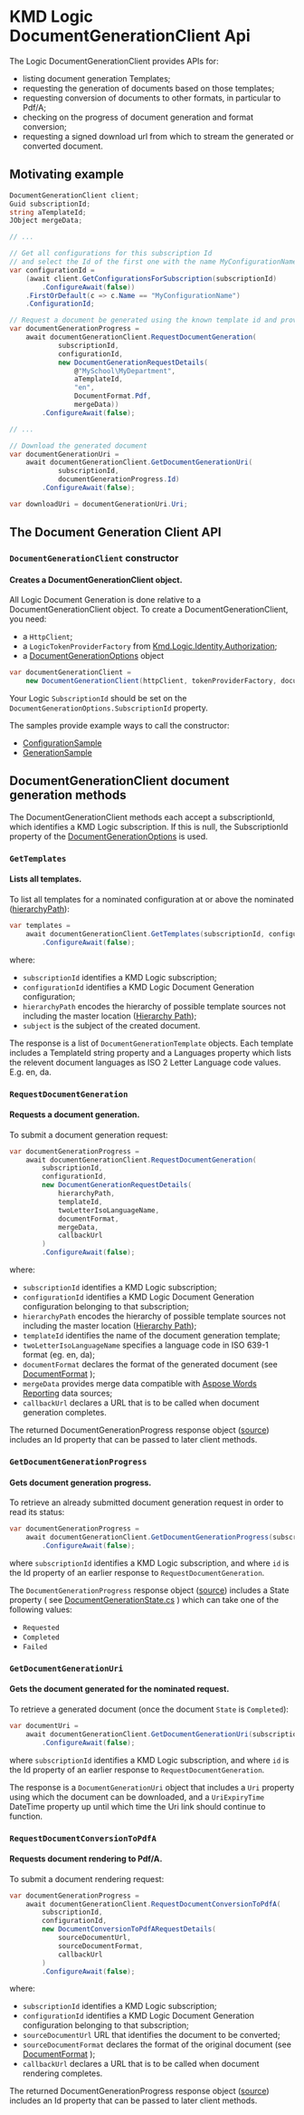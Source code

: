 ﻿# KMD Logic DocumentGenerationClient Api

The Logic DocumentGenerationClient provides APIs for:

* listing document generation Templates;
* requesting the generation of documents based on those templates;
* requesting conversion of documents to other formats, in particular to Pdf/A;
* checking on the progress of document generation and format conversion;
* requesting a signed download url from which to stream the generated or converted document.

## Motivating example

```c#
DocumentGenerationClient client;
Guid subscriptionId;
string aTemplateId;
JObject mergeData;

// ...

// Get all configurations for this subscription Id
// and select the Id of the first one with the name MyConfigurationName
var configurationId = 
    (await client.GetConfigurationsForSubscription(subscriptionId)
        .ConfigureAwait(false))
    .FirstOrDefault(c => c.Name == "MyConfigurationName")
    .ConfigurationId;

// Request a document be generated using the known template id and provided merge data
var documentGenerationProgress =
    await documentGenerationClient.RequestDocumentGeneration(
            subscriptionId,
            configurationId,
            new DocumentGenerationRequestDetails(
                @"MySchool\MyDepartment",
                aTemplateId,
                "en",
                DocumentFormat.Pdf,
                mergeData))
        .ConfigureAwait(false);

// ...

// Download the generated document
var documentGenerationUri =
    await documentGenerationClient.GetDocumentGenerationUri(
            subscriptionId,
            documentGenerationProgress.Id)
        .ConfigureAwait(false);

var downloadUri = documentGenerationUri.Uri;
```

## The Document Generation Client API

### `DocumentGenerationClient` constructor

#### Creates a DocumentGenerationClient object.

All Logic Document Generation is done relative to a DocumentGenerationClient object.
To create a DocumentGenerationClient, you need:

* a `HttpClient`; 
* a `LogicTokenProviderFactory` from [Kmd.Logic.Identity.Authorization](https://www.nuget.org/packages/Kmd.Logic.Identity.Authorization);
* a [DocumentGenerationOptions](../../src/Kmd.Logic.DocumentGeneration.Client/DocumentGenerationOptions.cs) object

```c#
var documentGenerationClient =
    new DocumentGenerationClient(httpClient, tokenProviderFactory, documentGenerationOptions);
```

Your Logic `SubscriptionId` should be set on the `DocumentGenerationOptions.SubscriptionId` property.

The samples provide example ways to call the constructor:

* [ConfigurationSample](https://github.com/kmdlogic/kmd-logic-document-generation-client/blob/f1f50e76eaee8c83eeff4f5bd4002be52500e9d0/samples/Kmd.Logic.DocumentGeneration.Client.ConfigurationSample/Program.cs#L68-L72)
* [GenerationSample](https://github.com/kmdlogic/kmd-logic-document-generation-client/blob/f1f50e76eaee8c83eeff4f5bd4002be52500e9d0/samples/Kmd.Logic.DocumentGeneration.Client.GenerationSample/Program.cs#L70-L74)

## DocumentGenerationClient document generation methods

The DocumentGenerationClient methods each accept a subscriptionId, which identifies a KMD Logic subscription.  If this is null, the SubscriptionId property of the [DocumentGenerationOptions](../../src/Kmd.Logic.DocumentGeneration.Client/DocumentGenerationOptions.cs) is used.

### `GetTemplates`

#### Lists all templates.

To list all templates for a nominated configuration at or above the nominated ([hierarchyPath](../HierarchyPath.md)):

```c#
var templates =
    await documentGenerationClient.GetTemplates(subscriptionId, configurationId, hierarchyPath, subject)
        .ConfigureAwait(false);
```

where:

* `subscriptionId` identifies a KMD Logic subscription;
* `configurationId` identifies a KMD Logic Document Generation configuration;
* `hierarchyPath` encodes the hierarchy of possible template sources not including the master location ([Hierarchy Path](../HierarchyPath.md));
* `subject` is the subject of the created document.

The response is a list of `DocumentGenerationTemplate` objects.  Each template includes a TemplateId string property and a Languages property which lists the relevent document languages as ISO 2 Letter Language code values.  E.g. en, da.


### `RequestDocumentGeneration`

#### Requests a document generation.

To submit a document generation request:

```c#
var documentGenerationProgress =
    await documentGenerationClient.RequestDocumentGeneration(
        subscriptionId,
        configurationId,
        new DocumentGenerationRequestDetails(
            hierarchyPath,
            templateId,
            twoLetterIsoLanguageName,
            documentFormat,
            mergeData,
            callbackUrl
        )
        .ConfigureAwait(false);
```

where:

* `subscriptionId` identifies a KMD Logic subscription;
* `configurationId` identifies a KMD Logic Document Generation configuration belonging to that subscription;
* `hierarchyPath` encodes the hierarchy of possible template sources not including the master location ([Hierarchy Path](../HierarchyPath.md));
* `templateId` identifies the name of the document generation template;
* `twoLetterIsoLanguageName` specifies a language code in ISO 639-1 format (eg. en, da);
* `documentFormat` declares the format of the generated document (see [DocumentFormat](../../src/Kmd.Logic.DocumentGeneration.Client/Types/DocumentFormat.cs) );
* `mergeData` provides merge data compatible with [Aspose Words Reporting](https://apireference.aspose.com/net/words/aspose.words.reporting/) data sources;
* `callbackUrl` declares a URL that is to be called when document generation completes.

The returned DocumentGenerationProgress response object ([source](../../src/Kmd.Logic.DocumentGeneration.Client/ServiceMessages/DocumentGenerationProgress.cs)) includes an Id property that can be passed to later client methods.

### `GetDocumentGenerationProgress`

#### Gets document generation progress.

To retrieve an already submitted document generation request in order to read its status:

```c#
var documentGenerationProgress =
    await documentGenerationClient.GetDocumentGenerationProgress(subscriptionId, id)
        .ConfigureAwait(false);
```

where `subscriptionId` identifies a KMD Logic subscription,
and where `id` is the Id property of an earlier response to `RequestDocumentGeneration`. 

The `DocumentGenerationProgress` response object ([source](../../src/Kmd.Logic.DocumentGeneration.Client/ServiceMessages/DocumentGenerationProgress.cs)) includes a State property ( see [DocumentGenerationState.cs](../../src/Kmd.Logic.DocumentGeneration.Client/Types/DocumentGenerationState.cs) ) which can take one of the following values:

* `Requested`
* `Completed`
* `Failed`


### `GetDocumentGenerationUri`

#### Gets the document generated for the nominated request.

To retrieve a generated document (once the document `State` is `Completed`):

```c#
var documentUri =
    await documentGenerationClient.GetDocumentGenerationUri(subscriptionId, id)
        .ConfigureAwait(false);
```

where `subscriptionId` identifies a KMD Logic subscription,
and where `id` is the Id property of an earlier response to `RequestDocumentGeneration`. 

The response is a `DocumentGenerationUri` object that includes a `Uri` property using which the document can be downloaded, and a `UriExpiryTime` DateTime property up until which time the Uri link should continue to function.


### `RequestDocumentConversionToPdfA`

#### Requests document rendering to Pdf/A.

To submit a document rendering request:

```c#
var documentGenerationProgress =
    await documentGenerationClient.RequestDocumentConversionToPdfA(
        subscriptionId,
        configurationId,
        new DocumentConversionToPdfARequestDetails(
            sourceDocumentUrl,
            sourceDocumentFormat,
            callbackUrl
        )
        .ConfigureAwait(false);
```

where:

* `subscriptionId` identifies a KMD Logic subscription;
* `configurationId` identifies a KMD Logic Document Generation configuration belonging to that subscription;
* `sourceDocumentUrl` URL that identifies the document to be converted;
* `sourceDocumentFormat` declares the format of the original document (see [DocumentFormat](../../src/Kmd.Logic.DocumentGeneration.Client/Types/DocumentFormat.cs) );
* `callbackUrl` declares a URL that is to be called when document rendering completes.

The returned DocumentGenerationProgress response object ([source](../../src/Kmd.Logic.DocumentGeneration.Client/ServiceMessages/DocumentGenerationProgress.cs)) includes an Id property that can be passed to later client methods.
